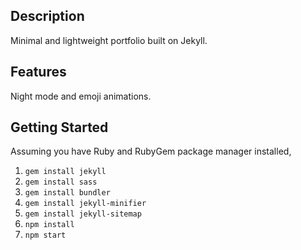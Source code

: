 ## Description
Minimal and lightweight portfolio built on Jekyll.

## Features
Night mode and emoji animations.

## Getting Started

Assuming you have Ruby and RubyGem package manager installed, 

1.  `gem install jekyll` 
2. `gem install sass`
3. `gem install bundler`
4. `gem install jekyll-minifier`
5. `gem install jekyll-sitemap`
6.  `npm install`
7.  `npm start`
